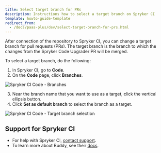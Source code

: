 ```yaml
---
title: Select target branch for PRs
description: Instructions how to select a target branch on Spryker CI
template: howto-guide-template
redirect_from:
  - /docs/paas-plus/dev/select-target-branch-for-prs.html
---
```


After connection of the repository to Spryker CI, you can change a target branch for pull requests (PRs). The target branch is the branch to which the changes from the Spryker Code Upgrader PR will be merged.

To select a target branch, do the following:

1. In Spryker CI, go to **Code**.
2. On the **Code** page, click **Branches**.

![Spryker CI Code - Branches](https://spryker.s3.eu-central-1.amazonaws.com/docs/paas%2B/dev/select-target-branch-for-prs.md/branches-tab.png)

3. Near the branch name that you want to use as a target, click the vertical ellipsis button.
4. Click **Set as default branch** to select the branch as a target.

![Spryker CI Code - Target branch selection](https://spryker.s3.eu-central-1.amazonaws.com/docs/paas%2B/dev/select-target-branch-for-prs.md/set-as-default-branch.png)

## Support for Spryker CI

* For help with Spryker CI, [contact support](https://spryker.force.com/support/s/).
* To learn more about Buddy, see their [docs](https://buddy.works/docs).
